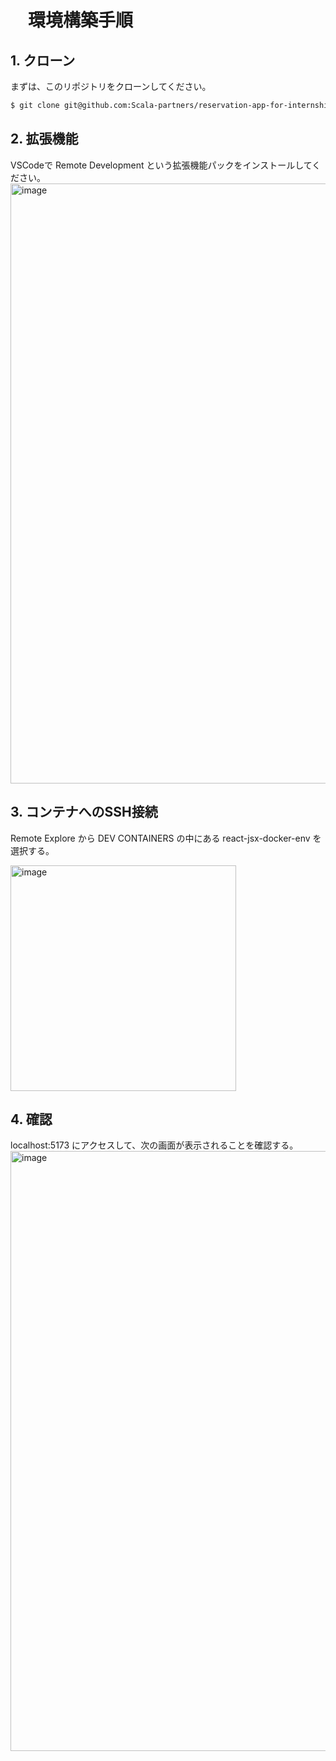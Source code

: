 # 　環境構築手順

## 1. クローン
まずは、このリポジトリをクローンしてください。
```sh
$ git clone git@github.com:Scala-partners/reservation-app-for-internship.git
```

## 2. 拡張機能
VSCodeで Remote Development という拡張機能パックをインストールしてください。
<img width="960" alt="image" src="https://github.com/hiroki-yod/react-jsx-docker-env/assets/77391181/9f361611-da9a-4471-816f-e96189174857">

## 3. コンテナへのSSH接続

Remote Explore から DEV CONTAINERS の中にある react-jsx-docker-env を選択する。

<img width="361" alt="image" src="https://github.com/hiroki-yod/react-jsx-docker-env/assets/77391181/2d6b5177-2198-456b-b5cd-d4b7d6b2c6d2">

## 4. 確認
localhost:5173 にアクセスして、次の画面が表示されることを確認する。
<img width="960" alt="image" src="https://github.com/hiroki-yod/react-jsx-docker-env/assets/77391181/268ca07c-3763-4120-8293-8dbb5044e7d4">
